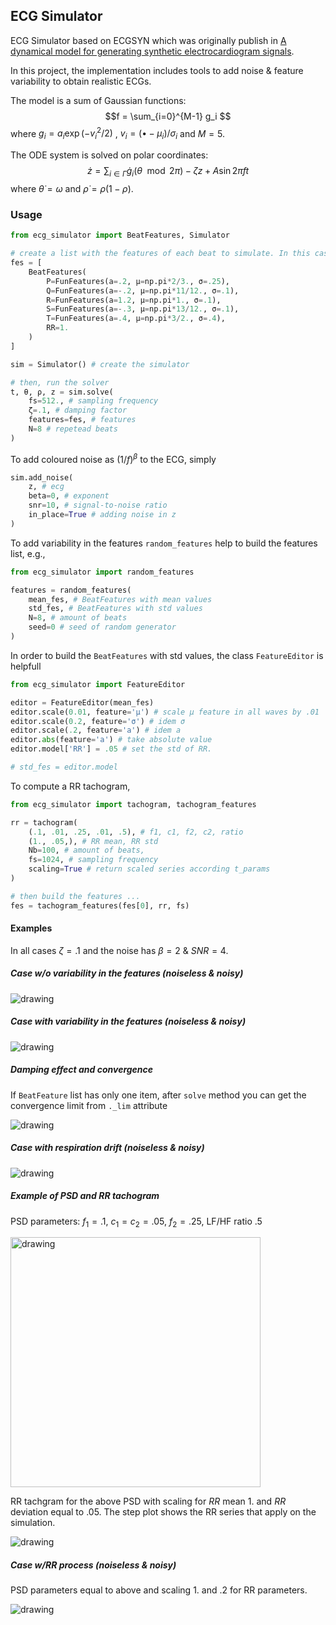 ## ECG Simulator

ECG Simulator based on ECGSYN which was originally publish in [A dynamical model for generating synthetic electrocardiogram signals](https://ieeexplore.ieee.org/document/1186732). 

In this project, the implementation includes tools to add noise & feature variability to obtain realistic ECGs.

The model is a sum of Gaussian functions:
$$f = \sum_{i=0}^{M-1} g_i $$
where $g_i = a_i  \exp (-{v_i}^2/2)$ , $v_i = (\bullet -\mu_i)/\sigma_i$ and $M=5$.

The ODE system is solved on polar coordinates:
$$\dot{z} = \sum_{i\in\Gamma} \dot{g}_i(\theta\mod{2\pi}) - \zeta z + A \sin 2 \pi f t $$
where $\dot{\theta} = \omega$ and $\dot{\rho} = \rho (1 - \rho)$.

### Usage
```python
from ecg_simulator import BeatFeatures, Simulator

# create a list with the features of each beat to simulate. In this case, only one beat.
fes = [ 
    BeatFeatures(
        P=FunFeatures(a=.2, μ=np.pi*2/3., σ=.25),
        Q=FunFeatures(a=-.2, μ=np.pi*11/12., σ=.1),
        R=FunFeatures(a=1.2, μ=np.pi*1., σ=.1),
        S=FunFeatures(a=-.3, μ=np.pi*13/12., σ=.1),
        T=FunFeatures(a=.4, μ=np.pi*3/2., σ=.4),
        RR=1.
    )
]

sim = Simulator() # create the simulator

# then, run the solver
t, θ, ρ, z = sim.solve(
    fs=512., # sampling frequency
    ζ=.1, # damping factor
    features=fes, # features
    N=8 # repetead beats
)

```

To add coloured noise as $(1/f)^\beta$ to the ECG, simply

```python
sim.add_noise(
    z, # ecg
    beta=0, # exponent
    snr=10, # signal-to-noise ratio
    in_place=True # adding noise in z
)
```

To add variability in the features ```random_features``` help to build the features list, e.g., 

```python
from ecg_simulator import random_features

features = random_features(
    mean_fes, # BeatFeatures with mean values
    std_fes, # BeatFeatures with std values
    N=8, # amount of beats
    seed=0 # seed of random generator
)
```

In order to build the ```BeatFeatures``` with std values, the class ```FeatureEditor``` is helpfull

```python
from ecg_simulator import FeatureEditor

editor = FeatureEditor(mean_fes) 
editor.scale(0.01, feature='μ') # scale μ feature in all waves by .01
editor.scale(0.2, feature='σ') # idem σ
editor.scale(.2, feature='a') # idem a
editor.abs(feature='a') # take absolute value
editor.model['RR'] = .05 # set the std of RR.

# std_fes = editor.model
```

To compute a RR tachogram,

```python
from ecg_simulator import tachogram, tachogram_features

rr = tachogram(
    (.1, .01, .25, .01, .5), # f1, c1, f2, c2, ratio
    (1., .05,), # RR mean, RR std
    Nb=100, # amount of beats, 
    fs=1024, # sampling frequency
    scaling=True # return scaled series according t_params
)

# then build the features ...
fes = tachogram_features(fes[0], rr, fs)

```

#### Examples
In all cases $\zeta = .1$ and the noise has $\beta = 2$ & $SNR = 4$.

##### Case w/o variability in the features (noiseless & noisy)

<img src="figs/single.png" alt="drawing" width=""/>

##### Case with variability in the features (noiseless & noisy)

<img src="figs/stat.png" alt="drawing" width=""/>

##### Damping effect and convergence

If `BeatFeature` list has only one item, after `solve` method you can get the convergence limit from `._lim` attribute

<img src="figs/damping.png" alt="drawing" width=""/>

##### Case with respiration drift (noiseless & noisy)

<img src="figs/resp.png" alt="drawing" width=""/>

##### Example of PSD and RR tachogram

PSD parameters: $f_1=.1$, $c_1=c_2=.05$, $f_2=.25$, LF/HF ratio $.5$

<img src="figs/psd.png" alt="drawing" width="400"/>

RR tachgram for the above PSD with scaling for $RR$ mean $1.$ and $RR$ deviation equal to $.05$. The step plot shows the RR series that apply on the simulation.

<img src="figs/rr.png" alt="drawing" width=""/>

##### Case w/RR process (noiseless \& noisy)

PSD parameters equal to above and scaling $1.$ and $.2$ for RR parameters.

<img src="figs/rrsim.png" alt="drawing" width=""/>